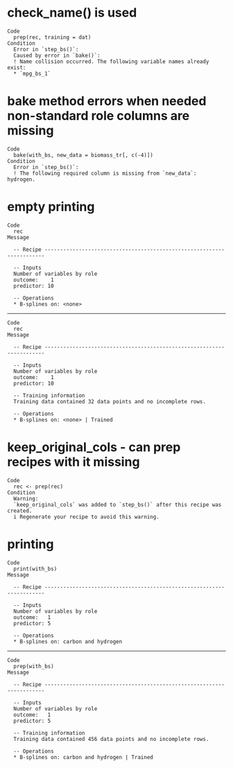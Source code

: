 # check_name() is used

    Code
      prep(rec, training = dat)
    Condition
      Error in `step_bs()`:
      Caused by error in `bake()`:
      ! Name collision occurred. The following variable names already exist:
      * `mpg_bs_1`

# bake method errors when needed non-standard role columns are missing

    Code
      bake(with_bs, new_data = biomass_tr[, c(-4)])
    Condition
      Error in `step_bs()`:
      ! The following required column is missing from `new_data`: hydrogen.

# empty printing

    Code
      rec
    Message
      
      -- Recipe ----------------------------------------------------------------------
      
      -- Inputs 
      Number of variables by role
      outcome:    1
      predictor: 10
      
      -- Operations 
      * B-splines on: <none>

---

    Code
      rec
    Message
      
      -- Recipe ----------------------------------------------------------------------
      
      -- Inputs 
      Number of variables by role
      outcome:    1
      predictor: 10
      
      -- Training information 
      Training data contained 32 data points and no incomplete rows.
      
      -- Operations 
      * B-splines on: <none> | Trained

# keep_original_cols - can prep recipes with it missing

    Code
      rec <- prep(rec)
    Condition
      Warning:
      `keep_original_cols` was added to `step_bs()` after this recipe was created.
      i Regenerate your recipe to avoid this warning.

# printing

    Code
      print(with_bs)
    Message
      
      -- Recipe ----------------------------------------------------------------------
      
      -- Inputs 
      Number of variables by role
      outcome:   1
      predictor: 5
      
      -- Operations 
      * B-splines on: carbon and hydrogen

---

    Code
      prep(with_bs)
    Message
      
      -- Recipe ----------------------------------------------------------------------
      
      -- Inputs 
      Number of variables by role
      outcome:   1
      predictor: 5
      
      -- Training information 
      Training data contained 456 data points and no incomplete rows.
      
      -- Operations 
      * B-splines on: carbon and hydrogen | Trained


